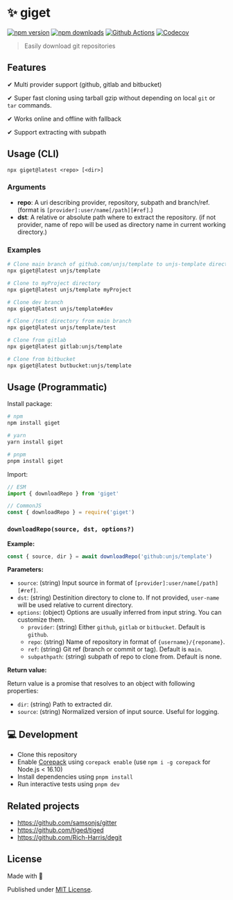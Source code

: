 # ✨ giget

[![npm version][npm-version-src]][npm-version-href]
[![npm downloads][npm-downloads-src]][npm-downloads-href]
[![Github Actions][github-actions-src]][github-actions-href]
[![Codecov][codecov-src]][codecov-href]

> Easily download git repositories

## Features

✔ Multi provider support (github, gitlab and bitbucket)

✔ Super fast cloning using tarball gzip without depending on local `git` or `tar` commands.

✔ Works online and offline with fallback

✔ Support extracting with subpath

## Usage (CLI)

```
npx giget@latest <repo> [<dir>]
```

### Arguments

- **repo**: A uri describing provider, repository, subpath and branch/ref. (format is `[provider]:user/name[/path][#ref]`.)
- **dst**: A relative or absolute path where to extract the repository. (if not provider, name of repo will be used as directory name in current working directory.)

### Examples

```sh
# Clone main branch of github.com/unjs/template to unjs-template directory
npx giget@latest unjs/template

# Clone to myProject directory
npx giget@latest unjs/template myProject

# Clone dev branch
npx giget@latest unjs/template#dev

# Clone /test directory from main branch
npx giget@latest unjs/template/test

# Clone from gitlab
npx giget@latest gitlab:unjs/template

# Clone from bitbucket
npx giget@latest butbucket:unjs/template
```

## Usage (Programmatic)

Install package:

```sh
# npm
npm install giget

# yarn
yarn install giget

# pnpm
pnpm install giget
```

Import:

```js
// ESM
import { downloadRepo } from 'giget'

// CommonJS
const { downloadRepo } = require('giget')
```

### `downloadRepo(source, dst, options?)`

**Example:**

```js
const { source, dir } = await downloadRepo('github:unjs/template')
```

**Parameters:**

- `source`: (string) Input source in format of `[provider]:user/name[/path][#ref]`.
- `dst`: (string) Destinition directory to clone to. If not provided, `user-name` will be used relative to current directory.
- `options`: (object) Options are usually inferred from input string. You can customize them.
  - `provider`: (string) Either `github`, `gitlab` or `bitbucket`. Default is `github`.
  - `repo`: (string) Name of repository in format of `{username}/{reponame}`.
  - `ref`: (string) Git ref (branch or commit or tag). Default is `main`.
  - `subpathpath`: (string) subpath of repo to clone from. Default is none.

**Return value:**

Return value is a promise that resolves to an object with following properties:

- `dir`: (string) Path to extracted dir.
- `source`: (string) Normalized version of input source. Useful for logging.

## 💻 Development

- Clone this repository
- Enable [Corepack](https://github.com/nodejs/corepack) using `corepack enable` (use `npm i -g corepack` for Node.js < 16.10)
- Install dependencies using `pnpm install`
- Run interactive tests using `pnpm dev`

## Related projects

- https://github.com/samsonjs/gitter
- https://github.com/tiged/tiged
- https://github.com/Rich-Harris/degit


## License

Made with 💛

Published under [MIT License](./LICENSE).

<!-- Badges -->
[npm-version-src]: https://img.shields.io/npm/v/giget?style=flat-square
[npm-version-href]: https://npmjs.com/package/giget

[npm-downloads-src]: https://img.shields.io/npm/dm/giget?style=flat-square
[npm-downloads-href]: https://npmjs.com/package/giget

[github-actions-src]: https://img.shields.io/github/workflow/status/unjs/giget/ci/main?style=flat-square
[github-actions-href]: https://github.com/unjs/giget/actions?query=workflow%3Aci

[codecov-src]: https://img.shields.io/codecov/c/gh/unjs/giget/main?style=flat-square
[codecov-href]: https://codecov.io/gh/unjs/giget
